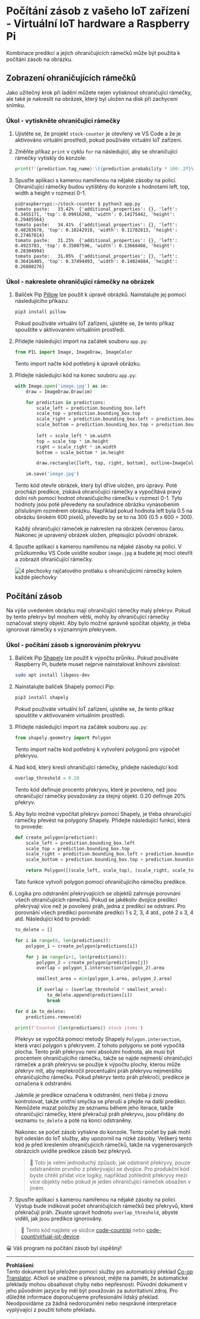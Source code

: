 <!--
CO_OP_TRANSLATOR_METADATA:
{
  "original_hash": "9c4320311c0f2c1884a6a21265d98a51",
  "translation_date": "2025-08-27T22:45:04+00:00",
  "source_file": "5-retail/lessons/2-check-stock-device/single-board-computer-count-stock.md",
  "language_code": "cs"
}
-->
# Počítání zásob z vašeho IoT zařízení - Virtuální IoT hardware a Raspberry Pi

Kombinace predikcí a jejich ohraničujících rámečků může být použita k počítání zásob na obrázku.

## Zobrazení ohraničujících rámečků

Jako užitečný krok při ladění můžete nejen vytisknout ohraničující rámečky, ale také je nakreslit na obrázek, který byl uložen na disk při zachycení snímku.

### Úkol - vytiskněte ohraničující rámečky

1. Ujistěte se, že projekt `stock-counter` je otevřený ve VS Code a že je aktivováno virtuální prostředí, pokud používáte virtuální IoT zařízení.

1. Změňte příkaz `print` v cyklu `for` na následující, aby se ohraničující rámečky vytiskly do konzole:

    ```python
    print(f'{prediction.tag_name}:\t{prediction.probability * 100:.2f}%\t{prediction.bounding_box}')
    ```

1. Spusťte aplikaci s kamerou namířenou na nějaké zásoby na polici. Ohraničující rámečky budou vytištěny do konzole s hodnotami left, top, width a height v rozmezí 0-1.

    ```output
    pi@raspberrypi:~/stock-counter $ python3 app.py 
    tomato paste:   33.42%  {'additional_properties': {}, 'left': 0.3455171, 'top': 0.09916268, 'width': 0.14175442, 'height': 0.29405564}
    tomato paste:   34.41%  {'additional_properties': {}, 'left': 0.48283678, 'top': 0.10242918, 'width': 0.11782813, 'height': 0.27467814}
    tomato paste:   31.25%  {'additional_properties': {}, 'left': 0.4923783, 'top': 0.35007596, 'width': 0.13668466, 'height': 0.28304994}
    tomato paste:   31.05%  {'additional_properties': {}, 'left': 0.36416405, 'top': 0.37494493, 'width': 0.14024884, 'height': 0.26880276}
    ```

### Úkol - nakreslete ohraničující rámečky na obrázek

1. Balíček Pip [Pillow](https://pypi.org/project/Pillow/) lze použít k úpravě obrázků. Nainstalujte jej pomocí následujícího příkazu:

    ```sh
    pip3 install pillow
    ```

    Pokud používáte virtuální IoT zařízení, ujistěte se, že tento příkaz spouštíte v aktivovaném virtuálním prostředí.

1. Přidejte následující import na začátek souboru `app.py`:

    ```python
    from PIL import Image, ImageDraw, ImageColor
    ```

    Tento import načte kód potřebný k úpravě obrázku.

1. Přidejte následující kód na konec souboru `app.py`:

    ```python
    with Image.open('image.jpg') as im:
        draw = ImageDraw.Draw(im)
    
        for prediction in predictions:
            scale_left = prediction.bounding_box.left
            scale_top = prediction.bounding_box.top
            scale_right = prediction.bounding_box.left + prediction.bounding_box.width
            scale_bottom = prediction.bounding_box.top + prediction.bounding_box.height
            
            left = scale_left * im.width
            top = scale_top * im.height
            right = scale_right * im.width
            bottom = scale_bottom * im.height
    
            draw.rectangle([left, top, right, bottom], outline=ImageColor.getrgb('red'), width=2)
    
        im.save('image.jpg')
    ```

    Tento kód otevře obrázek, který byl dříve uložen, pro úpravy. Poté prochází predikce, získává ohraničující rámečky a vypočítává pravý dolní roh pomocí hodnot ohraničujícího rámečku v rozmezí 0-1. Tyto hodnoty jsou poté převedeny na souřadnice obrázku vynásobením příslušným rozměrem obrázku. Například pokud hodnota left byla 0.5 na obrázku širokém 600 pixelů, převedlo by se to na 300 (0.5 x 600 = 300).

    Každý ohraničující rámeček je nakreslen na obrázek červenou čarou. Nakonec je upravený obrázek uložen, přepisující původní obrázek.

1. Spusťte aplikaci s kamerou namířenou na nějaké zásoby na polici. V průzkumníku VS Code uvidíte soubor `image.jpg` a budete jej moci otevřít a zobrazit ohraničující rámečky.

    ![4 plechovky rajčatového protlaku s ohraničujícími rámečky kolem každé plechovky](../../../../../translated_images/rpi-stock-with-bounding-boxes.b5540e2ecb7cd49f1271828d3be412671d950e87625c5597ea97c90f11e01097.cs.jpg)

## Počítání zásob

Na výše uvedeném obrázku mají ohraničující rámečky malý překryv. Pokud by tento překryv byl mnohem větší, mohly by ohraničující rámečky označovat stejný objekt. Aby bylo možné správně spočítat objekty, je třeba ignorovat rámečky s významným překryvem.

### Úkol - počítání zásob s ignorováním překryvu

1. Balíček Pip [Shapely](https://pypi.org/project/Shapely/) lze použít k výpočtu průniku. Pokud používáte Raspberry Pi, budete muset nejprve nainstalovat knihovní závislost:

    ```sh
    sudo apt install libgeos-dev
    ```

1. Nainstalujte balíček Shapely pomocí Pip:

    ```sh
    pip3 install shapely
    ```

    Pokud používáte virtuální IoT zařízení, ujistěte se, že tento příkaz spouštíte v aktivovaném virtuálním prostředí.

1. Přidejte následující import na začátek souboru `app.py`:

    ```python
    from shapely.geometry import Polygon
    ```

    Tento import načte kód potřebný k vytvoření polygonů pro výpočet překryvu.

1. Nad kód, který kreslí ohraničující rámečky, přidejte následující kód:

    ```python
    overlap_threshold = 0.20
    ```

    Tento kód definuje procento překryvu, které je povoleno, než jsou ohraničující rámečky považovány za stejný objekt. 0.20 definuje 20% překryv.

1. Aby bylo možné vypočítat překryv pomocí Shapely, je třeba ohraničující rámečky převést na polygony Shapely. Přidejte následující funkci, která to provede:

    ```python
    def create_polygon(prediction):
        scale_left = prediction.bounding_box.left
        scale_top = prediction.bounding_box.top
        scale_right = prediction.bounding_box.left + prediction.bounding_box.width
        scale_bottom = prediction.bounding_box.top + prediction.bounding_box.height
    
        return Polygon([(scale_left, scale_top), (scale_right, scale_top), (scale_right, scale_bottom), (scale_left, scale_bottom)])
    ```

    Tato funkce vytvoří polygon pomocí ohraničujícího rámečku predikce.

1. Logika pro odstranění překrývajících se objektů zahrnuje porovnání všech ohraničujících rámečků. Pokud se jakékoliv dvojice predikcí překrývají více než je povolený práh, jedna z predikcí se odstraní. Pro porovnání všech predikcí porovnáte predikci 1 s 2, 3, 4 atd., poté 2 s 3, 4 atd. Následující kód to provádí:

    ```python
    to_delete = []

    for i in range(0, len(predictions)):
        polygon_1 = create_polygon(predictions[i])
    
        for j in range(i+1, len(predictions)):
            polygon_2 = create_polygon(predictions[j])
            overlap = polygon_1.intersection(polygon_2).area

            smallest_area = min(polygon_1.area, polygon_2.area)
    
            if overlap > (overlap_threshold * smallest_area):
                to_delete.append(predictions[i])
                break
    
    for d in to_delete:
        predictions.remove(d)

    print(f'Counted {len(predictions)} stock items')
    ```

    Překryv se vypočítá pomocí metody Shapely `Polygon.intersection`, která vrací polygon s překryvem. Z tohoto polygonu se poté vypočítá plocha. Tento práh překryvu není absolutní hodnota, ale musí být procentem ohraničujícího rámečku, takže se najde nejmenší ohraničující rámeček a práh překryvu se použije k výpočtu plochy, kterou může překryv mít, aby nepřekročil procentuální práh překryvu nejmenšího ohraničujícího rámečku. Pokud překryv tento práh překročí, predikce je označena k odstranění.

    Jakmile je predikce označena k odstranění, není třeba ji znovu kontrolovat, takže vnitřní smyčka se přeruší a přejde na další predikci. Nemůžete mazat položky ze seznamu během jeho iterace, takže ohraničující rámečky, které překračují práh překryvu, jsou přidány do seznamu `to_delete` a poté na konci odstraněny.

    Nakonec se počet zásob vytiskne do konzole. Tento počet by pak mohl být odeslán do IoT služby, aby upozornil na nízké zásoby. Veškerý tento kód je před kreslením ohraničujících rámečků, takže na vygenerovaných obrázcích uvidíte predikce zásob bez překryvů.

    > 💁 Toto je velmi jednoduchý způsob, jak odstranit překryvy, pouze odstraněním prvního z překrývající se dvojice. Pro produkční kód byste chtěli přidat více logiky, například zohlednit překryvy mezi více objekty nebo pokud je jeden ohraničující rámeček obsažen v jiném.

1. Spusťte aplikaci s kamerou namířenou na nějaké zásoby na polici. Výstup bude indikovat počet ohraničujících rámečků bez překryvů, které překračují práh. Zkuste upravit hodnotu `overlap_threshold`, abyste viděli, jak jsou predikce ignorovány.

> 💁 Tento kód najdete ve složce [code-count/pi](../../../../../5-retail/lessons/2-check-stock-device/code-count/pi) nebo [code-count/virtual-iot-device](../../../../../5-retail/lessons/2-check-stock-device/code-count/virtual-iot-device).

😀 Váš program na počítání zásob byl úspěšný!

---

**Prohlášení**:  
Tento dokument byl přeložen pomocí služby pro automatický překlad [Co-op Translator](https://github.com/Azure/co-op-translator). Ačkoli se snažíme o přesnost, mějte na paměti, že automatické překlady mohou obsahovat chyby nebo nepřesnosti. Původní dokument v jeho původním jazyce by měl být považován za autoritativní zdroj. Pro důležité informace doporučujeme profesionální lidský překlad. Neodpovídáme za žádná nedorozumění nebo nesprávné interpretace vyplývající z použití tohoto překladu.